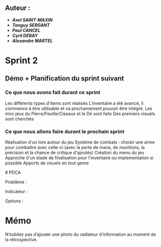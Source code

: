 ## Auteur :
- ***Axel SAINT-MAXIN***
- ***Tanguy SERGANT***
- ***Paul CANCEL***
- ***Cyril DEBAY***
- ***Alexandre MARTEL***

# Sprint 2

## Démo + Planification du sprint suivant

### Ce que nous avons fait durant ce sprint
Les différents types d'items sont réalisés
L'inventaire a été avancé, il commence à être utilisable et va prochainement pouvoir être intégré.
Les mini-jeux du Pierre/Feuille/Ciseaux et le Dé sont faits
Des premiers visuels sont cherchés

### Ce que nous allons faire durant le prochain sprint
Réalisation d'un lore autour du jeu
Système de combats : choisir une arme pour combattre avec celle-ci (avec la perte de mana, de munitions, la précision et la chance de critique d'ajoutés)
Création du menu du jeu
Approche d'un stade de finalisation pour l'inventaire ou implementation si possible
Apports de visuels en tout genre

# PDCA

Problème : 


Indicateur :


Options :


# Mémo
N’oubliez pas d’ajouter une photo du radiateur d’information au moment de la rétrospective.



